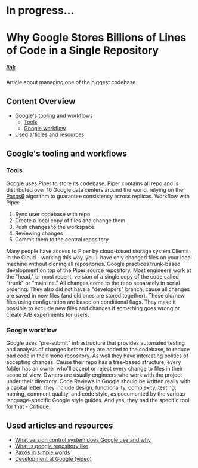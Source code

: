 # In progress...

# Why Google Stores Billions of Lines of Code in a Single Repository
##### [link](https://cacm.acm.org/magazines/2016/7/204032-why-google-stores-billions-of-lines-of-code-in-a-single-repository/fulltext)
Article about managing one of the biggest codebase

## Content Overview
  - [Google's tooling and workflows](#googles-tooling-and-workflows)
    - [Tools](#tools)
    - [Google workflow](#google-workflow)
  - [Used articles and resources](#used-articles-and-resources)

## Google's tooling and workflows
### Tools
Google uses Piper to store its codebase. Piper contains all repo and is distributed over 10 Google data centers around the world, relying on the [Paxos6] algorithm to guarantee consistency across replicas. 
Workflow with Piper:
1. Sync user codebase with repo
2. Create a local copy of files and change them
3. Push changes to the workspace
4. Reviewing changes
5. Commit them to the central repository

Many people have access to Piper by cloud-based storage system Clients in the Cloud - working this way, you'll have only changed files on your local machine without cloning all repositories.
Google practices trunk-based development on top of the Piper source repository. 
Most engineers work at the "head," or most recent, version of a single copy of the code called "trunk" or "mainline." All changes come to the repo separately in serial ordering.
They also did not have a "developers" branch, cause all changes are saved in new files (and old ones are stored together). These old/new files using configuration are based on conditional flags. They make it possible to exclude new files and changes if something goes wrong or create A/B experiments for users.

### Google workflow

Google uses "pre-submit" infrastructure that provides automated testing and analysis of changes before they are added to the codebase, to reduce bad code in their mono repository.
As well they have interesting politics of accepting changes. Cause their repo has a tree-based structure, every folder has an owner who'll accept or reject every change to files in their scope of view. Owners are usually engineers who work with the project under their directory.
Code Reviews in Google should be written really with a capital letter: they include design, functionality, complexity, testing, naming, comment quality, and code style, as documented by the various language-specific Google style guides.
And yes, they had the specific tool for that - [Critique].

## Used articles and resources
 - [What version control system does Google use and why](https://www.quora.com/What-version-control-system-does-Google-use-and-why#:~:text=What%20source%20control%20does%20Google,internally%20developed%20system%20called%20Piper.&text=Google's%20monolithic%20repository%20provides%20a,of%20developers%20around%20the%20world.)
 - [What is google repository like](https://softwareengineering.stackexchange.com/questions/41435/what-is-googles-repository-like)
 - [Paxos in simple words](https://www.researchgate.net/publication/358603298_Understanding_Paxos_and_other_distributed_consensus_algorithms)
 - [Development at Google (video)](https://www.infoq.com/presentations/Development-at-Google/)

[Paxos6]:<https://en.wikipedia.org/wiki/Paxos_(computer_science)>
[Critique]:<https://abseil.io/resources/swe-book/html/ch19.html>
